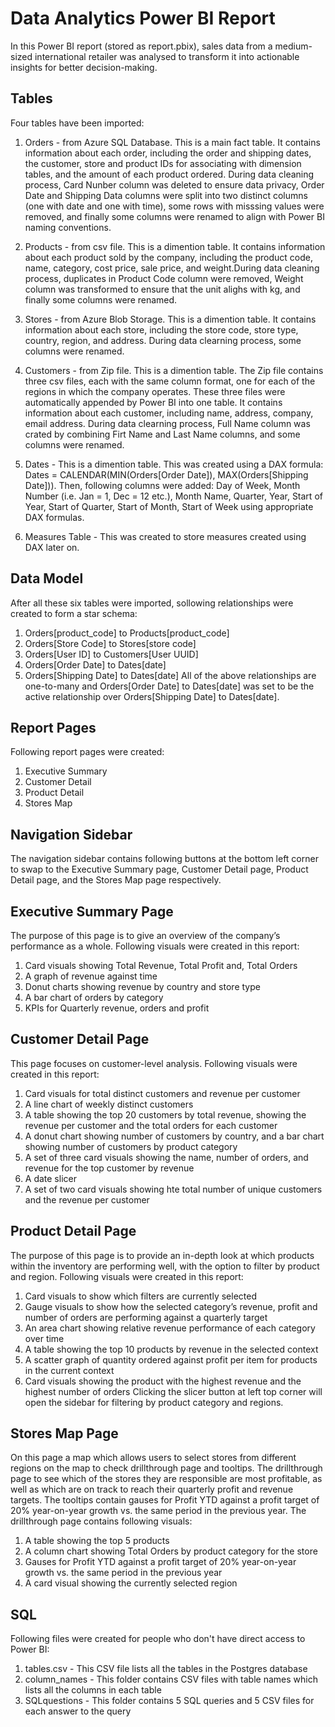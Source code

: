 # Data Analytics Power BI Report
In this Power BI report (stored as report.pbix), sales data from a medium-sized international retailer was analysed 
to transform it into actionable insights for better decision-making.

## Tables
Four tables have been imported:
1. Orders - from Azure SQL Database. This is a main fact table. It contains information
            about each order, including the order and shipping dates, the customer, store
            and product IDs for associating with dimension tables, and the amount of each
            product ordered. During data cleaning process, Card Nunber column was deleted
            to ensure data privacy, Order Date and Shipping Data columns were split into
            two distinct columns (one with date and one with time), some rows with misssing
            values were removed, and finally some columns were renamed to align with Power
            BI naming conventions.
   
2. Products - from csv file. This is a dimention table. It contains information about each
              product sold by the company, including the product code, name, category, cost
              price, sale price, and weight.During data cleaning process, duplicates in
              Product Code column were removed, Weight column was transformed to ensure that
              the unit alighs with kg, and finally some columns were renamed.

3. Stores - from Azure Blob Storage. This is a dimention table. It contains information about
            each store, including the store code, store type, country, region, and address.
            During data clearning process, some columns were renamed.

4. Customers - from Zip file. This is a dimention table. The Zip file contains three csv files,
               each with the same column format, one for each of the regions in which the company
               operates. These three files were automatically appended by Power BI into one table.
               It contains information about each customer, including name, address, company,
               email address. During data clearning process, Full Name column was crated by
               combining Firt Name and Last Name columns, and some columns were renamed.

5. Dates - This is a dimention table. This was created using a DAX formula:
           Dates = CALENDAR(MIN(Orders[Order Date]), MAX(Orders[Shipping Date])). Then, following
           columns were added: Day of Week, Month Number (i.e. Jan = 1, Dec = 12 etc.),
           Month Name, Quarter, Year, Start of Year, Start of Quarter, Start of Month, Start of Week
           using appropriate DAX formulas.

6. Measures Table - This was created to store measures created using DAX later on.


## Data Model
After all these six tables were imported, sollowing relationships were created to form a star schema:
1. Orders[product_code] to Products[product_code]
2. Orders[Store Code] to Stores[store code]
3. Orders[User ID] to Customers[User UUID]
4. Orders[Order Date] to Dates[date]
5. Orders[Shipping Date] to Dates[date]
All of the above relationships are one-to-many and Orders[Order Date] to Dates[date] was set to be the
active relationship over Orders[Shipping Date] to Dates[date].


## Report Pages
Following report pages were created:
1. Executive Summary
2. Customer Detail
3. Product Detail
4. Stores Map


## Navigation Sidebar
The navigation sidebar contains following buttons at the bottom left corner to swap to the Executive Summary
page, Customer Detail page, Product Detail page, and the Stores Map page respectively.

## Executive Summary Page
The purpose of this page is to give an overview of the company’s performance as a whole. Following visuals were created in this report:
1. Card visuals showing Total Revenue, Total Profit and, Total Orders
2. A graph of revenue against time
3. Donut charts showing revenue by country and store type
4. A bar chart of orders by category
5. KPIs for Quarterly revenue, orders and profit

## Customer Detail Page
This page focuses on customer-level analysis. Following visuals were created in this report:
1. Card visuals for total distinct customers and revenue per customer
2. A line chart of weekly distinct customers
3. A table showing the top 20 customers by total revenue, showing the revenue per customer and the total orders for each customer
4. A donut chart showing number of customers by country, and a bar chart showing number of customers by product category
5. A set of three card visuals showing the name, number of orders, and revenue for the top customer by revenue
6. A date slicer
7. A set of two card visuals showing hte total number of unique customers and the revenue per customer


## Product Detail Page
The purpose of this page is to provide an in-depth look at which products within the inventory are performing well, with the option 
to filter by product and region.
Following visuals were created in this report:
1. Card visuals to show which filters are currently selected
2. Gauge visuals to show how the selected category’s revenue, profit and number of orders are performing against a quarterly target
3. An area chart showing relative revenue performance of each category over time
4. A table showing the top 10 products by revenue in the selected context
5. A scatter graph of quantity ordered against profit per item for products in the current context
6. Card visuals showing the product with the highest revenue and the highest number of orders
Clicking the slicer button at left top corner will open the sidebar for filtering by product category and regions.


## Stores Map Page
On this page a map which allows users to select stores from different regions on the map to check drillthrough page and tooltips.
The drillthrough page to see which of the stores they are responsible are most profitable, as well as which are on track to reach 
their quarterly profit and revenue targets. The tooltips contain gauses for Profit YTD against a profit target of 20% year-on-year 
growth vs. the same period in the previous year.
The drillthrough page contains following visuals:
1. A table showing the top 5 products
2. A column chart showing Total Orders by product category for the store
3. Gauses for Profit YTD against a profit target of 20% year-on-year growth vs. the same period in the previous year
4. A card visual showing the currently selected region


## SQL
Following files were created for people who don't have direct access to Power BI:
1. tables.csv - This CSV file lists all the tables in the Postgres database
2. column_names - This folder contains CSV files with table names which lists
                  all the columns in each table
3. SQLquestions - This folder contains 5 SQL queries and 5 CSV files for each answer to the query

